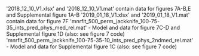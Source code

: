 '2018_12_10_V1.xlsx' and '2018_12_10_V1.mat' contain data for figures 7A-B,E and Supplemental figure 1A-B
'2019_01_18_V1.xlsx' and '2019_01_18_V1.mat' contain data for figure 7F
'mnrfit_500_perm_jackknife_100-75-35_ints_pred_phys_med_rel.mat' - Model and data for figure 7C-D and Supplemental figure 1D  (also: see figure 7 code)
'mnrfit_500_perm_jackknife_100-75-35-10_ints_pred_phys_2ndmed_rel.mat' -  Model and data for Supplemental figure 1C (also: see figure 7 code)

